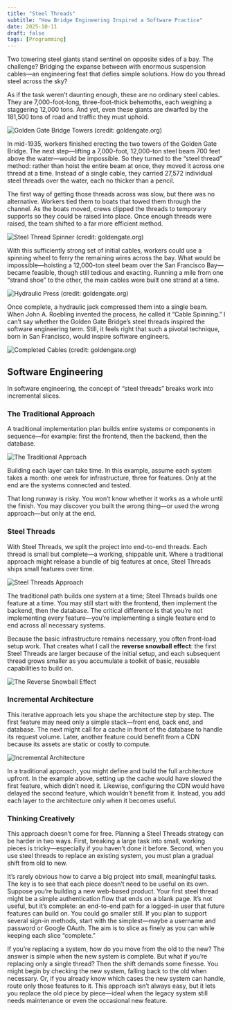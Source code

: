```yaml
---
title: "Steel Threads"
subtitle: "How Bridge Engineering Inspired a Software Practice"
date: 2025-10-11
draft: false
tags: [Programming]
---
```


Two towering steel giants stand sentinel on opposite sides of a bay. The challenge? Bridging the expanse between with enormous suspension cables—an engineering feat that defies simple solutions. How do you thread steel across the sky?

As if the task weren’t daunting enough, these are no ordinary steel cables. They are 7,000-foot-long, three-foot-thick behemoths, each weighing a staggering 12,000 tons. And yet, even these giants are dwarfed by the 181,500 tons of road and traffic they must uphold.

![Golden Gate Bridge Towers (credit: goldengate.org)](/image/programming/steel-threads-golden-gate-towers.jpg)

In mid-1935, workers finished erecting the two towers of the Golden Gate Bridge. The next step—lifting a 7,000-foot, 12,000-ton steel beam 700 feet above the water—would be impossible. So they turned to the “steel thread” method: rather than hoist the entire beam at once, they moved it across one thread at a time. Instead of a single cable, they carried 27,572 individual steel threads over the water, each no thicker than a pencil.

The first way of getting those threads across was slow, but there was no alternative. Workers tied them to boats that towed them through the channel. As the boats moved, crews clipped the threads to temporary supports so they could be raised into place. Once enough threads were raised, the team shifted to a far more efficient method.

![Steel Thread Spinner (credit: goldengate.org)](/image/programming/steel-threads-golden-gate-spinner.jpg)

With this sufficiently strong set of initial cables, workers could use a spinning wheel to ferry the remaining wires across the bay. What would be impossible—hoisting a 12,000-ton steel beam over the San Francisco Bay—became feasible, though still tedious and exacting. Running a mile from one “strand shoe” to the other, the main cables were built one strand at a time.

![Hydraulic Press (credit: goldengate.org)](/image/programming/steel-threads-golden-gate-press.jpg)

Once complete, a hydraulic jack compressed them into a single beam. When John A. Roebling invented the process, he called it “Cable Spinning.” I can’t say whether the Golden Gate Bridge’s steel threads inspired the software engineering term. Still, it feels right that such a pivotal technique, born in San Francisco, would inspire software engineers.

![Completed Cables (credit: goldengate.org)](/image/programming/steel-threads-golden-gate-beams.jpg)

## Software Engineering

In software engineering, the concept of “steel threads” breaks work into incremental slices.

### The Traditional Approach

A traditional implementation plan builds entire systems or components in sequence—for example: first the frontend, then the backend, then the database.

![The Traditional Approach](/image/programming/steel-threads-traditional-approach.png)

Building each layer can take time. In this example, assume each system takes a month: one week for infrastructure, three for features. Only at the end are the systems connected and tested.

That long runway is risky. You won’t know whether it works as a whole until the finish. You may discover you built the wrong thing—or used the wrong approach—but only at the end.

### Steel Threads

With Steel Threads, we split the project into end-to-end threads. Each thread is small but complete—a working, shippable unit. Where a traditional approach might release a bundle of big features at once, Steel Threads ships small features over time.

![Steel Threads Approach](/image/programming/steel-threads-one-feature-at-a-time.png)

The traditional path builds one system at a time; Steel Threads builds one feature at a time. You may still start with the frontend, then implement the backend, then the database. The critical difference is that you’re not implementing every feature—you’re implementing a single feature end to end across all necessary systems.

Because the basic infrastructure remains necessary, you often front-load setup work. That creates what I call the **reverse snowball effect**: the first Steel Threads are larger because of the initial setup, and each subsequent thread grows smaller as you accumulate a toolkit of basic, reusable capabilities to build on.

![The Reverse Snowball Effect](/image/programming/steel-threads-reverse-snowball-effect.png)

### Incremental Architecture

This iterative approach lets you shape the architecture step by step. The first feature may need only a simple stack—front end, back end, and database. The next might call for a cache in front of the database to handle its request volume. Later, another feature could benefit from a CDN because its assets are static or costly to compute.

![Incremental Architecture](/image/programming/steel-threads-incremental-architecture.png)

In a traditional approach, you might define and build the full architecture upfront. In the example above, setting up the cache would have slowed the first feature, which didn’t need it. Likewise, configuring the CDN would have delayed the second feature, which wouldn’t benefit from it. Instead, you add each layer to the architecture only when it becomes useful.

### Thinking Creatively

This approach doesn’t come for free. Planning a Steel Threads strategy can be harder in two ways. First, breaking a large task into small, working pieces is tricky—especially if you haven’t done it before. Second, when you use steel threads to replace an existing system, you must plan a gradual shift from old to new.

It’s rarely obvious how to carve a big project into small, meaningful tasks. The key is to see that each piece doesn’t need to be useful on its own. Suppose you’re building a new web-based product. Your first steel thread might be a simple authentication flow that ends on a blank page. It’s not useful, but it’s complete: an end-to-end path for a logged-in user that future features can build on. You could go smaller still. If you plan to support several sign-in methods, start with the simplest—maybe a username and password or Google OAuth. The aim is to slice as finely as you can while keeping each slice “complete.”

If you’re replacing a system, how do you move from the old to the new? The answer is simple when the new system is complete. But what if you’re replacing only a single thread? Then the shift demands some finesse. You might begin by checking the new system, falling back to the old when necessary. Or, if you already know which cases the new system can handle, route only those features to it. This approach isn’t always easy, but it lets you replace the old piece by piece—ideal when the legacy system still needs maintenance or even the occasional new feature.

